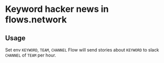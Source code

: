 # Keyword hacker news in flows.network

## Usage

Set env `KEYWORD`, `TEAM`, `CHANNEL`
Flow will send stories about `KEYWORD` to slack `CHANNEL` of `TEAM` per hour.

